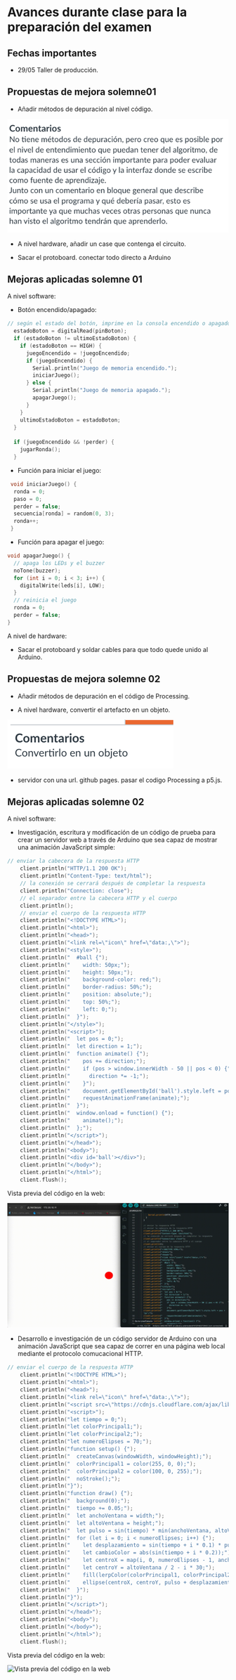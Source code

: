 # Avances durante clase para la preparación del examen

## Fechas importantes

- 29/05 Taller de producción.

## Propuestas de mejora solemne01

- Añadir métodos de depuración al nivel código.

![Feedback](./assets/feedback.png)

- A nivel hardware, añadir un case que contenga el circuito.

- Sacar el protoboard. conectar todo directo a Arduino

## Mejoras aplicadas solemne 01

A nivel software:

- Botón encendido/apagado:

```cpp
// según el estado del botón, imprime en la consola encendido o apagado
  estadoBoton = digitalRead(pinBoton);
  if (estadoBoton != ultimoEstadoBoton) {
    if (estadoBoton == HIGH) {
      juegoEncendido = !juegoEncendido;
      if (juegoEncendido) {
        Serial.println("Juego de memoria encendido.");
        iniciarJuego();
      } else {
        Serial.println("Juego de memoria apagado.");
        apagarJuego();
      }
    }
    ultimoEstadoBoton = estadoBoton;
  }

  if (juegoEncendido && !perder) {
    jugarRonda();
  }
```

- Función para iniciar el juego:

``` cpp
 void iniciarJuego() {
  ronda = 0;
  paso = 0;
  perder = false;
  secuencia[ronda] = random(0, 3);
  ronda++;
 }
```

- Función para apagar el juego:

```cpp
void apagarJuego() {
  // apaga los LEDs y el buzzer
  noTone(buzzer);
  for (int i = 0; i < 3; i++) {
    digitalWrite(leds[i], LOW);
  }
  // reinicia el juego
  ronda = 0;
  perder = false;
}
```

A nivel de hardware:

- Sacar el protoboard y soldar cables para que todo quede unido al Arduino.

## Propuestas de mejora solemne 02

- Añadir métodos de depuración en el código de Processing.

- A nivel hardware, convertir el artefacto en un objeto.

![Feedback](./assets/feedback02.png)

- servidor con una url. github pages. pasar el codigo Processing a p5.js.

## Mejoras aplicadas solemne 02

A nivel software:

- Investigación, escritura y modificación de un código de prueba para crear un servidor web a través de Arduino que sea capaz de mostrar una animación JavaScript simple:

```cpp
// enviar la cabecera de la respuesta HTTP
    client.println("HTTP/1.1 200 OK");
    client.println("Content-Type: text/html");
    // la conexión se cerrará después de completar la respuesta
    client.println("Connection: close");  
    // el separador entre la cabecera HTTP y el cuerpo
    client.println();                     
    // enviar el cuerpo de la respuesta HTTP
    client.println("<!DOCTYPE HTML>");
    client.println("<html>");
    client.println("<head>");
    client.println("<link rel=\"icon\" href=\"data:,\">");
    client.println("<style>");
    client.println("  #ball {");
    client.println("    width: 50px;");
    client.println("    height: 50px;");
    client.println("    background-color: red;");
    client.println("    border-radius: 50%;");
    client.println("    position: absolute;");
    client.println("    top: 50%;");
    client.println("    left: 0;");
    client.println("  }");
    client.println("</style>");
    client.println("<script>");
    client.println("  let pos = 0;");
    client.println("  let direction = 1;");
    client.println("  function animate() {");
    client.println("    pos += direction;");
    client.println("    if (pos > window.innerWidth - 50 || pos < 0) {");
    client.println("      direction *= -1;");
    client.println("    }");
    client.println("    document.getElementById('ball').style.left = pos + 'px';");
    client.println("    requestAnimationFrame(animate);");
    client.println("  }");
    client.println("  window.onload = function() {");
    client.println("    animate();");
    client.println("  };");
    client.println("</script>");
    client.println("</head>");
    client.println("<body>");
    client.println("<div id='ball'></div>");
    client.println("</body>");
    client.println("</html>");
    client.flush();
```

Vista previa del código en la web:

![Vista previa del código en la web](./assets/serverJS.gif)

- Desarrollo e investigación de un código servidor de Arduino con una animación JavaScript que sea capaz de correr en una página web local mediante el protocolo comucacional HTTP.

```cpp
// enviar el cuerpo de la respuesta HTTP
    client.println("<!DOCTYPE HTML>");
    client.println("<html>");
    client.println("<head>");
    client.println("<link rel=\"icon\" href=\"data:,\">");
    client.println("<script src=\"https://cdnjs.cloudflare.com/ajax/libs/p5.js/1.4.0/p5.js\"></script>");
    client.println("<script>");
    client.println("let tiempo = 0;");
    client.println("let colorPrincipal1;");
    client.println("let colorPrincipal2;");
    client.println("let numeroElipses = 70;");
    client.println("function setup() {");
    client.println("  createCanvas(windowWidth, windowHeight);");
    client.println("  colorPrincipal1 = color(255, 0, 0);");
    client.println("  colorPrincipal2 = color(100, 0, 255);");
    client.println("  noStroke();");
    client.println("}");
    client.println("function draw() {");
    client.println("  background(0);");
    client.println("  tiempo += 0.05;");
    client.println("  let anchoVentana = width;");
    client.println("  let altoVentana = height;");
    client.println("  let pulso = sin(tiempo) * min(anchoVentana, altoVentana) / 1.5;");
    client.println("  for (let i = 0; i < numeroElipses; i++) {");
    client.println("    let desplazamiento = sin(tiempo + i * 0.1) * pulso;");
    client.println("    let cambioColor = abs(sin(tiempo + i * 0.2));");
    client.println("    let centroX = map(i, 0, numeroElipses - 1, anchoVentana / 2, 4 * anchoVentana / 2);");
    client.println("    let centroY = altoVentana / 2 - i * 30;");
    client.println("    fill(lerpColor(colorPrincipal1, colorPrincipal2, cambioColor));");
    client.println("    ellipse(centroX, centroY, pulso + desplazamiento, pulso + desplazamiento);");
    client.println("  }");
    client.println("}");
    client.println("</script>");
    client.println("</head>");
    client.println("<body>");
    client.println("</body>");
    client.println("</html>");
    client.flush();
```

Vista previa del código en la web:

![Vista previa del código en la web](./assets/jsWeb.gif)
